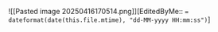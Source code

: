 ![[Pasted image 20250416170514.png]][EditedByMe:: `= dateformat(date(this.file.mtime), "dd-MM-yyyy HH:mm:ss")`]